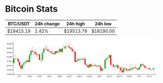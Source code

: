 # Bitcoin Stats

BTC/USDT|24h change|24h high|24h low|
|---|---|---|---|
|$19415.19|1.42%|$19513.79|$18190.00|

<img src="./chart.svg">
